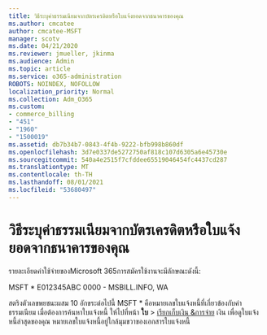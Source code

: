 ```yaml
---
title: วิธีระบุค่าธรรมเนียมจากบัตรเครดิตหรือใบแจ้งยอดจากธนาคารของคุณ
ms.author: cmcatee
author: cmcatee-MSFT
manager: scotv
ms.date: 04/21/2020
ms.reviewer: jmueller, jkinma
ms.audience: Admin
ms.topic: article
ms.service: o365-administration
ROBOTS: NOINDEX, NOFOLLOW
localization_priority: Normal
ms.collection: Adm_O365
ms.custom:
- commerce_billing
- "451"
- "1960"
- "1500019"
ms.assetid: db7b34b7-0843-4f4b-9222-bfb998b860df
ms.openlocfilehash: 3d7e0337de5272750af818c107d6305a6e45730e
ms.sourcegitcommit: 540a4e2515f7cfddee65519046454fc4437cd287
ms.translationtype: MT
ms.contentlocale: th-TH
ms.lasthandoff: 08/01/2021
ms.locfileid: "53680497"
---
```

# <a name="how-to-identify-a-charge-on-your-credit-card-or-bank-statement"></a>วิธีระบุค่าธรรมเนียมจากบัตรเครดิตหรือใบแจ้งยอดจากธนาคารของคุณ

รายละเอียดค่าใช้จ่ายของMicrosoft 365การสมัครใช้งานจะมีลักษณะดังนี้:
  
MSFT \* E012345ABC 0000 - MSBILL.INFO, WA
  
สตริงตัวเลขพยชนะผสม 10 อักขระต่อไปนี้ MSFT \* คือหมายเลขใบแจ้งหนี้ที่เกี่ยวข้องกับค่าธรรมเนียม เมื่อต้องการค้นหาใบแจ้งหนี้ ให้ไปที่หน้า **ใบ** \> [เรียกเก็บเงิน &การจ่าย](https://go.microsoft.com/fwlink/p/?linkid=848039) เงิน เพื่อดูใบแจ้งหนี้ล่าสุดของคุณ หมายเลขใบแจ้งหนี้อยู่ใกล้มุมขวาของเอกสารใบแจ้งหนี้